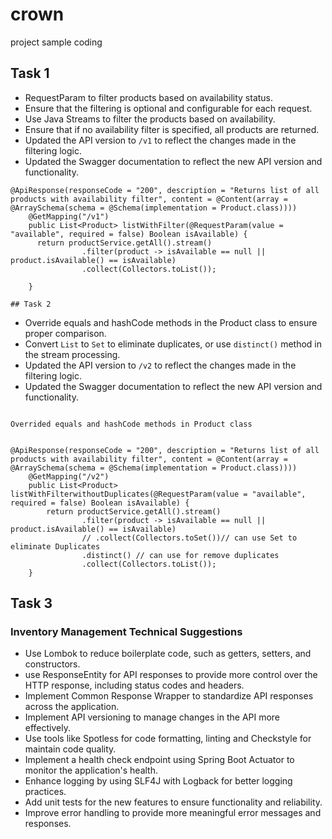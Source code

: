 # crown

project sample coding

## Task 1

- RequestParam to filter products based on availability status.
- Ensure that the filtering is optional and configurable for each request.
- Use Java Streams to filter the products based on availability.
- Ensure that if no availability filter is specified, all products are returned.
- Updated the API version to `/v1` to reflect the changes made in the filtering logic.
- Updated the Swagger documentation to reflect the new API version and functionality.

```
@ApiResponse(responseCode = "200", description = "Returns list of all products with availability filter", content = @Content(array = @ArraySchema(schema = @Schema(implementation = Product.class))))
    @GetMapping("/v1")
    public List<Product> listWithFilter(@RequestParam(value = "available", required = false) Boolean isAvailable) {
      return productService.getAll().stream()
                .filter(product -> isAvailable == null || product.isAvailable() == isAvailable)
                .collect(Collectors.toList());

    }

```

    ## Task 2

- Override equals and hashCode methods in the Product class to ensure proper comparison.
- Convert `List` to `Set` to eliminate duplicates, or use `distinct()` method in the stream processing.
- Updated the API version to `/v2` to reflect the changes made in the filtering logic.
- Updated the Swagger documentation to reflect the new API version and functionality.

```

Overrided equals and hashCode methods in Product class

```

```

@ApiResponse(responseCode = "200", description = "Returns list of all products with availability filter", content = @Content(array = @ArraySchema(schema = @Schema(implementation = Product.class))))
    @GetMapping("/v2")
    public List<Product> listWithFilterwithoutDuplicates(@RequestParam(value = "available", required = false) Boolean isAvailable) {
        return productService.getAll().stream()
                .filter(product -> isAvailable == null || product.isAvailable() == isAvailable)
                // .collect(Collectors.toSet())// can use Set to eliminate Duplicates
                .distinct() // can use for remove duplicates
                .collect(Collectors.toList());
    }

```

## Task 3

### Inventory Management Technical Suggestions

- Use Lombok to reduce boilerplate code, such as getters, setters, and constructors.
- use ResponseEntity for API responses to provide more control over the HTTP response, including status codes and headers.
- Implement Common Response Wrapper to standardize API responses across the application.
- Implement API versioning to manage changes in the API more effectively.
- Use tools like Spotless for code formatting, linting and Checkstyle for maintain code quality.
- Implement a health check endpoint using Spring Boot Actuator to monitor the application's health.
- Enhance logging by using SLF4J with Logback for better logging practices.
- Add unit tests for the new features to ensure functionality and reliability.
- Improve error handling to provide more meaningful error messages and responses.
